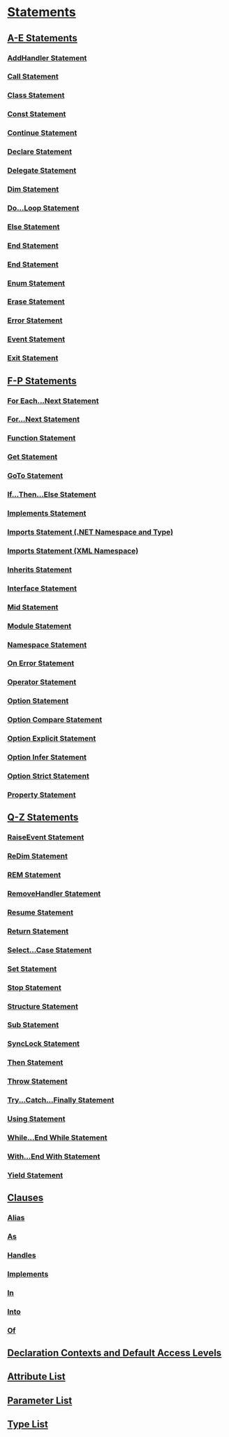 # [Statements](index.md)
## [A-E Statements](a-e-statements.md)
### [AddHandler Statement](addhandler-statement.md)
### [Call Statement](call-statement.md)
### [Class Statement](class-statement.md)
### [Const Statement](const-statement.md)
### [Continue Statement](continue-statement.md)
### [Declare Statement](declare-statement.md)
### [Delegate Statement](delegate-statement.md)
### [Dim Statement](dim-statement.md)
### [Do...Loop Statement](do-loop-statement.md)
### [Else Statement](else-statement.md)
### [End Statement](end-statement.md)
### [End <keyword> Statement](end-keyword-statement.md)
### [Enum Statement](enum-statement.md)
### [Erase Statement](erase-statement.md)
### [Error Statement](error-statement.md)
### [Event Statement](event-statement.md)
### [Exit Statement](exit-statement.md)
## [F-P Statements](f-p-statements.md)
### [For Each...Next Statement](for-each-next-statement.md)
### [For...Next Statement](for-next-statement.md)
### [Function Statement](function-statement.md)
### [Get Statement](get-statement.md)
### [GoTo Statement](goto-statement.md)
### [If...Then...Else Statement](if-then-else-statement.md)
### [Implements Statement](implements-statement.md)
### [Imports Statement (.NET Namespace and Type)](imports-statement-net-namespace-and-type.md)
### [Imports Statement (XML Namespace)](imports-statement-xml-namespace.md)
### [Inherits Statement](inherits-statement.md)
### [Interface Statement](interface-statement.md)
### [Mid Statement](mid-statement.md)
### [Module Statement](module-statement.md)
### [Namespace Statement](namespace-statement.md)
### [On Error Statement](on-error-statement.md)
### [Operator Statement](operator-statement.md)
### [Option <keyword> Statement](option-keyword-statement.md)
### [Option Compare Statement](option-compare-statement.md)
### [Option Explicit Statement](option-explicit-statement.md)
### [Option Infer Statement](option-infer-statement.md)
### [Option Strict Statement](option-strict-statement.md)
### [Property Statement](property-statement.md)
## [Q-Z Statements](q-z-statements.md)
### [RaiseEvent Statement](raiseevent-statement.md)
### [ReDim Statement](redim-statement.md)
### [REM Statement](rem-statement.md)
### [RemoveHandler Statement](removehandler-statement.md)
### [Resume Statement](resume-statement.md)
### [Return Statement](return-statement.md)
### [Select...Case Statement](select-case-statement.md)
### [Set Statement](set-statement.md)
### [Stop Statement](stop-statement.md)
### [Structure Statement](structure-statement.md)
### [Sub Statement](sub-statement.md)
### [SyncLock Statement](synclock-statement.md)
### [Then Statement](then-statement.md)
### [Throw Statement](throw-statement.md)
### [Try...Catch...Finally Statement](try-catch-finally-statement.md)
### [Using Statement](using-statement.md)
### [While...End While Statement](while-end-while-statement.md)
### [With...End With Statement](with-end-with-statement.md)
### [Yield Statement](yield-statement.md)
## [Clauses](clauses.md)
### [Alias](alias-clause.md)
### [As](as-clause.md)
### [Handles](handles-clause.md)
### [Implements](implements-clause.md)
### [In](in-clause.md)
### [Into](into-clause.md)
### [Of](of-clause.md)
## [Declaration Contexts and Default Access Levels](declaration-contexts-and-default-access-levels.md)
## [Attribute List](attribute-list.md)
## [Parameter List](parameter-list.md)
## [Type List](type-list.md)
